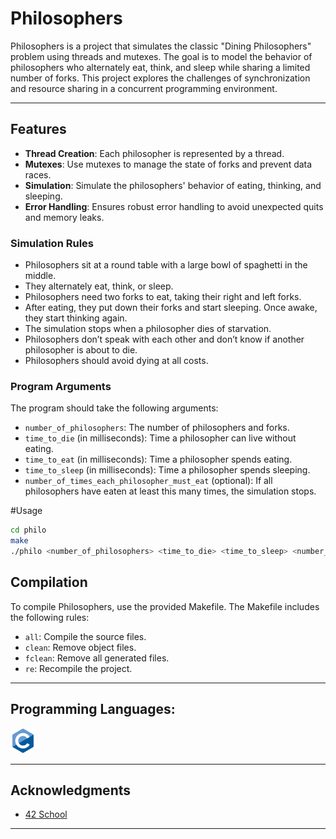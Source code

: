 # Philosophers

Philosophers is a project that simulates the classic "Dining Philosophers" problem using threads and mutexes. The goal is to model the behavior of philosophers who alternately eat, think, and sleep while sharing a limited number of forks. This project explores the challenges of synchronization and resource sharing in a concurrent programming environment.

---

## Features
- **Thread Creation**: Each philosopher is represented by a thread.
- **Mutexes**: Use mutexes to manage the state of forks and prevent data races.
- **Simulation**: Simulate the philosophers' behavior of eating, thinking, and sleeping.
- **Error Handling**: Ensures robust error handling to avoid unexpected quits and memory leaks.

### Simulation Rules
- Philosophers sit at a round table with a large bowl of spaghetti in the middle.
- They alternately eat, think, or sleep.
- Philosophers need two forks to eat, taking their right and left forks.
- After eating, they put down their forks and start sleeping. Once awake, they start thinking again.
- The simulation stops when a philosopher dies of starvation.
- Philosophers don’t speak with each other and don’t know if another philosopher is about to die.
- Philosophers should avoid dying at all costs.

### Program Arguments
The program should take the following arguments:
- `number_of_philosophers`: The number of philosophers and forks.
- `time_to_die` (in milliseconds): Time a philosopher can live without eating.
- `time_to_eat` (in milliseconds): Time a philosopher spends eating.
- `time_to_sleep` (in milliseconds): Time a philosopher spends sleeping.
- `number_of_times_each_philosopher_must_eat` (optional): If all philosophers have eaten at least this many times, the simulation stops.

#Usage
```bash
cd philo
make
./philo <number_of_philosophers> <time_to_die> <time_to_sleep> <number_of_times_each_philosopher_must_eat>
```
## Compilation

To compile Philosophers, use the provided Makefile. The Makefile includes the following rules:
- `all`: Compile the source files.
- `clean`: Remove object files.
- `fclean`: Remove all generated files.
- `re`: Recompile the project.

---

## Programming Languages:
<p align="left">
  <img src="https://raw.githubusercontent.com/devicons/devicon/master/icons/c/c-original.svg" alt="C" width="40" height="40"/>
</p>

---


## Acknowledgments

- [42 School](https://42.fr/)

---
